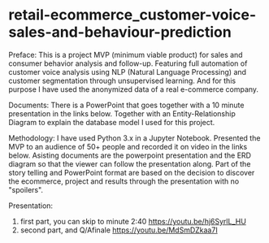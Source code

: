 # retail-ecommerce_customer-voice-sales-and-behaviour-prediction

Preface:
This is a project MVP (minimum viable product) for sales and consumer behavior analysis and follow-up. Featuring full automation of customer voice analysis using NLP (Natural Language Processing) and customer segmentation through unsupervised learning. And for this purpose I have used the anonymized data of a real e-commerce company.

Documents:
There is a PowerPoint that goes together with a 10 minute presentation in the links below. Together with an Entity-Relationship Diagram to explain the database model I used for this project.

Methodology:
I have used Python 3.x in a Jupyter Notebook. Presented the MVP to an audience of 50+ people and recorded it on video in the links below. Asisting documents are the powerpoint presentation and the ERD diagram so that the viewer can follow the presentation along.
Part of the story telling and PowerPoint format are based on the decision to discover the ecommerce, project and results through the presentation with no "spoilers".

Presentation:
1. first part, you can skip to minute 2:40 https://youtu.be/hj6SyrlL_HU
2. second part, and Q/Afinale https://youtu.be/MdSmDZkaa7I
